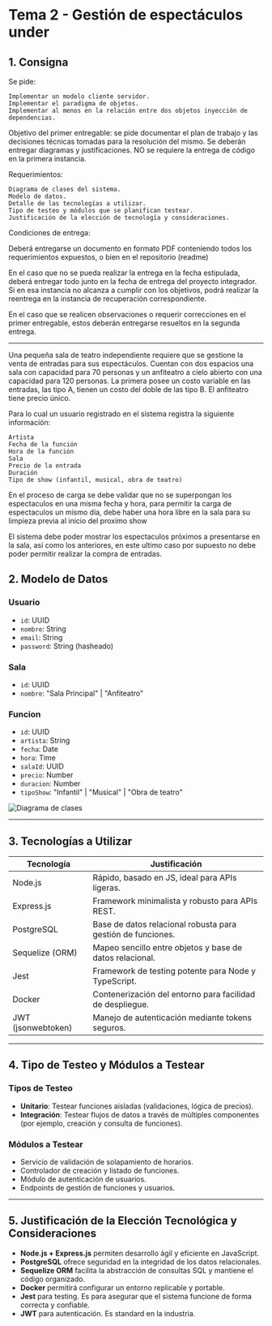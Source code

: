 # Tema 2 - Gestión de espectáculos under

## 1. Consigna

Se pide:

    Implementar un modelo cliente servidor.
    Implementar el paradigma de objetos.
    Implementar al menos en la relación entre dos objetos inyección de dependencias.

Objetivo del primer entregable: se pide documentar el plan de trabajo y las decisiones técnicas tomadas para la resolución del mismo. Se deberán entregar diagramas y justificaciones. NO se requiere la entrega de código en la primera instancia.

Requerimientos:

    Diagrama de clases del sistema.
    Modelo de datos.
    Detalle de las tecnologías a utilizar.
    Tipo de testeo y módulos que se planifican testear.
    Justificación de la elección de tecnología y consideraciones.


Condiciones de entrega:

Deberá entregarse un documento en formato PDF conteniendo todos los requerimientos expuestos, o bien en el repositorio (readme)

En el caso que no se pueda realizar la entrega en la fecha estipulada, deberá entregar todo junto en la fecha de entrega del proyecto integrador. Si en esa instancia no alcanza a cumplir con los objetivos, podrá realizar la reentrega en la instancia de recuperación correspondiente.

En el caso que se realicen observaciones o requerir correcciones en el primer entregable, estos deberán entregarse resueltos en la segunda entrega.

---

Una pequeña sala de teatro independiente requiere que se gestione la venta de entradas para sus espectáculos. Cuentan con dos espacios una sala con capacidad para 70 personas y un anfiteatro a cielo abierto con una capacidad para 120 personas. La primera posee un costo variable en las entradas, las tipo A, tienen un costo del doble de las tipo B. El anfiteatro tiene precio único.

Para lo cual un usuario registrado en el sistema registra la siguiente información:

    Artista
    Fecha de la función
    Hora de la función
    Sala
    Precio de la entrada
    Duración
    Tipo de show (infantil, musical, obra de teatro)

En el proceso de carga se debe validar que no se superpongan los espectaculos en una misma fecha y hora, para permitir la carga de espectaculos un mismo día, debe haber una hora libre en la sala para su limpieza previa al inicio del proximo show

El sistema debe poder mostrar los espectaculos próximos a presentarse en la sala, así como los anteriores, en este ultimo caso por supuesto no debe poder permitir realizar la compra de entradas.


## 2. Modelo de Datos

### Usuario
- `id`: UUID
- `nombre`: String
- `email`: String
- `password`: String (hasheado)

### Sala
- `id`: UUID
- `nombre`: "Sala Principal" | "Anfiteatro"

### Funcion
- `id`: UUID
- `artista`: String
- `fecha`: Date
- `hora`: Time
- `salaId`: UUID
- `precio`: Number
- `duracion`: Number
- `tipoShow`: "Infantil" | "Musical" | "Obra de teatro"

![Diagrama de clases](https://github.com/user-attachments/assets/3a63599b-6ebf-4ee0-86d3-9e655bb7ff25)

---

## 3. Tecnologías a Utilizar

| Tecnología            | Justificación                                                   |
|------------------------|----------------------------------------------------------------|
| Node.js                | Rápido, basado en JS, ideal para APIs ligeras.                 |
| Express.js             | Framework minimalista y robusto para APIs REST.                |
| PostgreSQL             | Base de datos relacional robusta para gestión de funciones.    |
| Sequelize (ORM)        | Mapeo sencillo entre objetos y base de datos relacional.       |
| Jest                   | Framework de testing potente para Node y TypeScript.           |
| Docker                 | Contenerización del entorno para facilidad de despliegue.      |
| JWT (jsonwebtoken)     | Manejo de autenticación mediante tokens seguros.               |

---

## 4. Tipo de Testeo y Módulos a Testear

### Tipos de Testeo
- **Unitario**: Testear funciones aisladas (validaciones, lógica de precios).
- **Integración**: Testear flujos de datos a través de múltiples componentes (por ejemplo, creación y consulta de funciones).

### Módulos a Testear
- Servicio de validación de solapamiento de horarios.
- Controlador de creación y listado de funciones.
- Módulo de autenticación de usuarios.
- Endpoints de gestión de funciones y usuarios.

---

## 5. Justificación de la Elección Tecnológica y Consideraciones

- **Node.js + Express.js** permiten desarrollo ágil y eficiente en JavaScript.
- **PostgreSQL** ofrece seguridad en la integridad de los datos relacionales.
- **Sequelize ORM** facilita la abstracción de consultas SQL y mantiene el código organizado.
- **Docker** permitirá configurar un entorno replicable y portable.
- **Jest** para testing. Es para asegurar que el sistema funcione de forma correcta y confiable.
- **JWT** para autenticación. Es standard en la industria.
